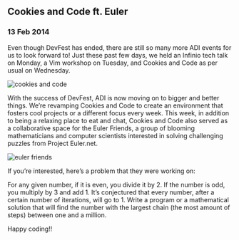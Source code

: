   

## Cookies and Code ft. Euler

### 13 Feb 2014

Even though DevFest has ended, there are still so many more ADI events for us to look forward to! Just these past few days, we held an Infinio tech talk on Monday, a Vim workshop on Tuesday, and Cookies and Code as per usual on Wednesday.

![cookies and code](/img/cookieseuler1.JPG)

With the success of DevFest, ADI is now moving on to bigger and better things. We&#8217;re revamping Cookies and Code to create an environment that fosters cool projects or a different focus every week. This week, in addition to being a relaxing place to eat and chat, Cookies and Code also served as a collaborative space for the Euler Friends, a group of blooming mathematicians and computer scientists interested in solving challenging puzzles from Project Euler.net.

![euler friends](/img/cookieseuler2.JPG)

If you&#8217;re interested, here&#8217;s a problem that they were working on:

For any given number, if it is even, you divide it by 2. If the number is odd, you multiply by 3 and add 1. It&#8217;s conjectured that every number, after a certain number of iterations, will go to 1. Write a program or a mathematical solution that will find the number with the largest chain (the most amount of steps) between one and a million.

Happy coding!!

  
